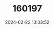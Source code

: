 ---
title: "160197"
category: "Suasa lisides"
draft: false
date: 2024-02-22 13:03:52
languages:
  English: ["Red Imperial"]
---
